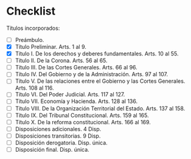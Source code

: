 # Checklist

Títulos incorporados:

- [ ] Preámbulo.
- [x] Título Preliminar. Arts. 1 al 9.
- [x] Título I. De los derechos y deberes fundamentales. Arts. 10 al 55.
- [ ] Título II. De la Corona. Arts. 56 al 65.
- [ ] Título III. De las Cortes Generales. Arts. 66 al 96.
- [ ] Título IV. Del Gobierno y de la Administración. Arts. 97 al 107.
- [ ] Título V. De las relaciones entre el Gobierno y las Cortes Generales. Arts. 108 al 116.
- [ ] Título VI. Del Poder Judicial. Arts. 117 al 127.
- [ ] Título VII. Economía y Hacienda. Arts. 128 al 136.
- [ ] Título VIII. De la Organización Territorial del Estado. Arts. 137 al 158.
- [ ] Título IX. Del Tribunal Constitucional. Arts. 159 al 165.
- [ ] Título X. De la reforma constitucional. Arts. 166 al 169.
- [ ] Disposiciones adicionales. 4 Disp.
- [ ] Disposiciones transitorias. 9 Disp.
- [ ] Disposición derogatoria. Disp. única.
- [ ] Disposición final. Disp. única.